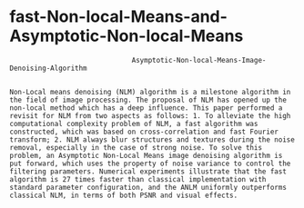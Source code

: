 # fast-Non-local-Means-and-Asymptotic-Non-local-Means

                                  Asymptotic-Non-local-Means-Image-Denoising-Algorithm


    Non-Local means denoising (NLM) algorithm is a milestone algorithm in the field of image processing. The proposal of NLM has opened up the non-local method which has a deep influence. This paper performed a revisit for NLM from two aspects as follows: 1. To alleviate the high computational complexity problem of NLM, a fast algorithm was constructed, which was based on cross-correlation and fast Fourier transform; 2. NLM always blur structures and textures during the noise removal, especially in the case of strong noise. To solve this problem, an Asymptotic Non-Local Means image denoising algorithm is put forward, which uses the property of noise variance to control the filtering parameters. Numerical experiments illustrate that the fast algorithm is 27 times faster than classical implementation with standard parameter configuration, and the ANLM uniformly outperforms classical NLM, in terms of both PSNR and visual effects. 
